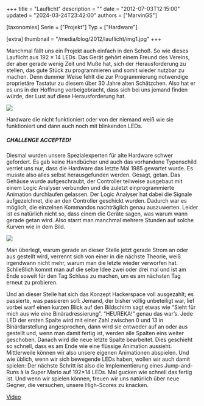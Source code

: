 +++
title = "Lauflicht"
description = ""
date = "2012-07-03T12:15:00"
updated = "2024-03-24T23:42:00"
authors = ["MarvinGS"]

[taxonomies]
Serie = ["Projekt"]
Typ = ["Hardware"]

[extra]
thumbnail = "/media/blog/2012/lauflicht/img1.jpg"
+++

Manchmal fällt uns ein Projekt auch einfach in den Schoß. So wie dieses
Lauflicht aus 192 × 14 LEDs. Das Gerät gehört einem Freund des Vereins, der aber
gerade wenig Zeit und Muße hat, sich der Herausforderung zu stellen, das gute
Stück zu programmieren und somit wieder nutzbar zu machen. Denn dummer Weise
fehlt die zur Programmierung notwendige proprietäre Tastatur zu diesem über 30
Jahre alten Schätzchen. Also hat er es uns in der Hoffnung vorbeigebracht, dass
sich bei uns jemand finden würde, der Lust auf diese Herausforderung hat.

![](/media/blog/2012/lauflicht/img1.jpg)

Hardware die nicht funktioniert oder von der niemand weiß wie sie funktioniert
und dann auch noch mit blinkenden LEDs.

##### CHALLENGE ACCEPTED!

Diesmal wurden unsere Spezialexperten für alte Hardware schwer gefordert. Es
gab keine Handbücher und auch das vorhandene Typenschild verriet uns nur, dass
die Hardware das letzte Mal 1985 gewartet wurde. Es musste also alles selbst
herausgefunden werden. Gesagt, getan. Das Gehäuse wurde aufgeschraubt, der
Controller teilweise ausgebaut mit einem Logic Analyser verbunden und die
zuletzt einprogrammierte Animation durchlaufen gelassen. Der Logic Analyser
hat dabei die Signale aufgezeichnet, die an den Controller geschickt wurden.
Dadurch war es möglich, die einzelnen Kommandos nachträglich genau auszuwerten.
Leider ist es natürlich nicht so, dass einem die Geräte sagen, was warum wann
gerade getan wird. Also starrt man manchmal mehrere Stunden auf solche Kurven
wie in dem Bild.

![](/media/blog/2012/lauflicht/img2.jpg)

Man überlegt, warum gerade an dieser Stelle jetzt gerade Strom an oder aus
gestellt wird, verrennt sich von einer in die nächste Theorie, weiß irgendwann
nicht mehr, warum man die letzte wieder verworfen hat. Schließlich kommt man
auf die selbe Idee zwei oder drei mal und ist am Ende soweit für den Tag
Schluss zu machen, um es am nächsten Tag erneut zu probieren.

Und an dieser Stelle hat sich das Konzept Hackerspace voll ausgezahlt; es
passierte, was passieren soll: Jemand, der bisher völlig unbeteiligt war, lief
vorbei warf einen kurzen Blick auf den Bildschirm sagt etwas wie “Sieht für
mich aus wie eine Binäradressierung”. “HEUREKA!” genau das war’s. Jede LED der
ersten Spalte wird mit einer Zahl zwischen 0 und 13 in Binärdarstellung
angesprochen, dann wird sie entweder auf an oder aus gestellt und, wenn man
damit fertig ist, werden alle Spalten eins weiter geschoben. Danach wird die
neue letzte Spalte bearbeitet. Dies geschieht so schnell, dass es am Ende wie
eine flüssige Animation aussieht. Mittlerweile können wir also unsere eigenen
Animationen abspielen. Und wie üblich, wenn wir sich bewegende LEDs haben,
wollen wir auch damit spielen: Der nächste Schritt ist also die Implementierung
eines Jump-and-Runs à la Super Mario auf 192×14 LEDs. Mal gucken wie schnell
das fertig ist. Und wenn wir spielen können, freuen wir uns natürlich über neue
Gegner, die versuchen, unsere High-Scores zu knacken.

[Video](https://youtube.com/watch?v=Ilu1I9LmIsU)
